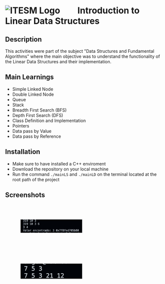 #  <img src="https://libreria-ditesa.com/media/catalog/category/pngwing.com.png" alt="ITESM Logo" style="float: center; margin-right: 50px;" width="200"/> Introduction to Linear Data Structures 

## Description
This activities were part of the subject "Data Structures and Fundamental Algorithms" where the main objective was to understand the functionality of the Linear Data Structures and their implementation.

## Main Learnings 
* Simple Linked Node
* Double Linked Node
* Queue 
* Stack
* Breadth First Search (BFS)
* Depth First Search (DFS)
* Class Definition and Implementation
* Pointers
* Data pass by Value
* Data pass by Reference

## Installation
* Make sure to have installed a C++ enviroment 
* Download the repository on your local machine
* Run the command <code>./mainLS</code> and <code>./mainLD</code> on the terminal located at the root path of the project

## Screenshots
<img src="./images/Simple List.png" alt="Simple Linked List Execution" style="float: left; margin: 50px;" width="200"/> <img src="./images/Double List.png" alt="Double Linked List Execution" style="float: left; margin: 50px;" width="200"/>
